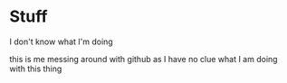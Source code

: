 # Stuff
I don't know what I'm doing

this is me messing around with github as I have no clue what I am doing with this thing

